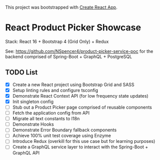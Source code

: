 This project was bootstrapped with [Create React App](https://github.com/facebook/create-react-app).

# React Product Picker Showcase
Stack: React 16 + Bootstrap 4 (Grid Only) + Redux

See: https://github.com/NSpencer4/product-picker-service-poc for the backend comprised of Spring-Boot + GraphQL + PostgreSQL

## TODO List
- [x] Create a new React project using Bootstrap Grid and SASS
- [x] Setup linting rules and configure tsconfig
- [x] Demonstrate React Context API (for low frequency state updates)
- [x] Init singleton config
- [ ] Stub out a Product Picker page comprised of reusable components
- [ ] Fetch the application config from API
- [ ] Migrate all text constants to I18n
- [ ] Demonstrate Hooks
- [ ] Demonstrate Error Boundary fallback components
- [ ] Achieve 100% unit test coverage using Enzyme
- [ ] Introduce Redux (overkill for this use case but for learning purposes)
- [ ] Create a GraphQL service layer to interact with the Spring-Boot + GraphQL API
